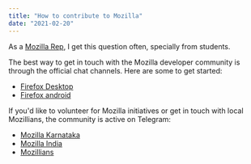 ```yaml
---
title: "How to contribute to Mozilla"
date: "2021-02-20"
---
```


As a [Mozilla Rep][1], I get this question often, specially from students.

The best way to get in touch with the Mozilla developer community is through the official chat channels. Here are some to get started:

- [Firefox Desktop][2]
- [Firefox android][3]

If you'd like to volunteer for Mozilla initiatives or get in touch with local Mozillians, the community is active on Telegram:

- [Mozilla Karnataka][4]
- [Mozilla India][5]
- [Mozillians][6]

[1]: https://community.mozilla.org/en/people/abhijeetsingh/
[2]: https://chat.mozilla.org/#/room/#fx-desktop-community:mozilla.org
[3]: https://chat.mozilla.org/#/room/#fx-android-community:mozilla.org
[4]: https://t.me/mozillablr
[5]: https://t.me/MozillaIN
[6]: https://t.me/mozillian
